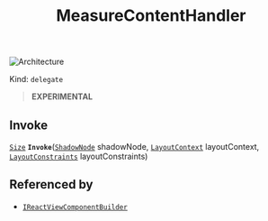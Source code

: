 ﻿---
id: MeasureContentHandler
title: MeasureContentHandler
---

![Architecture](https://img.shields.io/badge/architecture-new_only-blue)

Kind: `delegate`

> **EXPERIMENTAL**

## Invoke
[`Size`](https://docs.microsoft.com/uwp/api/Windows.Foundation.Size) **`Invoke`**([`ShadowNode`](ShadowNode) shadowNode, [`LayoutContext`](LayoutContext) layoutContext, [`LayoutConstraints`](LayoutConstraints) layoutConstraints)

## Referenced by
- [`IReactViewComponentBuilder`](IReactViewComponentBuilder)


